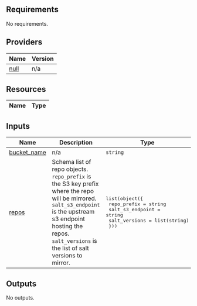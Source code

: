 <!-- BEGIN TFDOCS -->
## Requirements

No requirements.

## Providers

| Name | Version |
|------|---------|
| <a name="provider_null"></a> [null](#provider\_null) | n/a |

## Resources

| Name | Type |
|------|------|

## Inputs

| Name | Description | Type | Default | Required |
|------|-------------|------|---------|:--------:|
| <a name="input_bucket_name"></a> [bucket\_name](#input\_bucket\_name) | n/a | `string` | n/a | yes |
| <a name="input_repos"></a> [repos](#input\_repos) | Schema list of repo objects. `repo_prefix` is the S3 key prefix where the repo will be mirrored. `salt_s3_endpoint` is the upstream s3 endpoint hosting the repos. `salt_versions` is the list of salt versions to mirror. | <pre>list(object({<br>    repo_prefix      = string<br>    salt_s3_endpoint = string<br>    salt_versions    = list(string)<br>  }))</pre> | n/a | yes |

## Outputs

No outputs.

<!-- END TFDOCS -->
